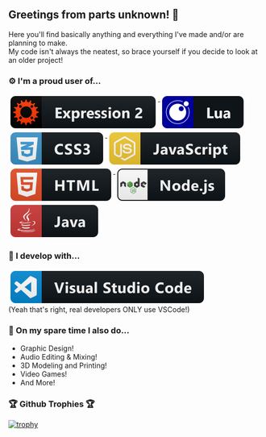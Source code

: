 ## Greetings from parts unknown! 🌌

Here you'll find basically anything and everything I've made and/or are planning to make.<br>
My code isn't always the neatest, so brace yourself if you decide to look at an older project!<br>

### ⚙ I'm a proud user of...
<p>

  <a href="https://github.com/wiremod/wire/wiki/Expression-2">
    <img src="https://raw.githubusercontent.com/Fasteroid/fasteroid/main/badges/e2.svg" alt="Expression 2" style="vertical-align:top; margin:4px">
  </a>

  <a href="https://www.lua.org/">
    <img src="https://raw.githubusercontent.com/Fasteroid/fasteroid/main/badges/lua.svg" alt="Lua" style="vertical-align:top; margin:4px">
  </a>

  <a href="#">
    <img src="https://raw.githubusercontent.com/MikeCodesDotNET/ColoredBadges/master/svg/dev/languages/css3.svg" alt="CSS" style="vertical-align:top; margin:4px">
  </a>
  
  <a href="#">
    <img src="https://raw.githubusercontent.com/MikeCodesDotNET/ColoredBadges/master/svg/dev/languages/js.svg" alt="JavaScript" style="vertical-align:top; margin:4px">
  </a>
  
  <a href="#">
    <img src="https://raw.githubusercontent.com/MikeCodesDotNET/ColoredBadges/master/svg/dev/languages/html.svg" alt="HTML" style="vertical-align:top; margin:4px">
  </a>
  
  <a href="https://nodejs.org">
    <img src="https://raw.githubusercontent.com/MikeCodesDotNET/ColoredBadges/master/svg/dev/frameworks/nodejs.svg" alt="Node.js" style="vertical-align:top; margin:4px">
  </a>

  <a href="https://java.com/">
    <img src="https://raw.githubusercontent.com/MikeCodesDotNET/ColoredBadges/master/svg/dev/languages/java.svg" alt="Java" style="vertical-align:top; margin:4px">
  </a>
  
</p>

### 🔧 I develop with...
<p>
  <a href="https://code.visualstudio.com/">
    <img src="https://raw.githubusercontent.com/MikeCodesDotNET/ColoredBadges/master/svg/dev/tools/visualstudio_code.svg" alt="Visual Studio Code" style="vertical-align:top; margin:4px">
  </a><br>
  (Yeah that's right, real developers ONLY use VSCode!)
</p>

### 🔨 On my spare time I also do...
 - Graphic Design!
 - Audio Editing & Mixing!
 - 3D Modeling and Printing!
 - Video Games!
 - And More!

### 🏆 Github Trophies 🏆
[![trophy](https://github-profile-trophy.vercel.app/?username=Fasteroid&theme=onedark)](https://github.com/ryo-ma/github-profile-trophy)


